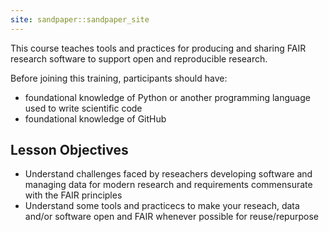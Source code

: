```yaml
---
site: sandpaper::sandpaper_site
---
```


This course teaches tools and practices for producing and sharing FAIR research software to support open and reproducible research.

Before joining this training, participants should have:

- foundational knowledge of Python or another programming language used to write scientific code
- foundational knowledge of GitHub

## Lesson Objectives 

- Understand challenges faced by reseachers developing software and managing data for modern research and requirements commensurate with the FAIR principles
- Understand some tools and practicecs to make your reseach, data and/or software open and FAIR whenever possible for reuse/repurpose 
